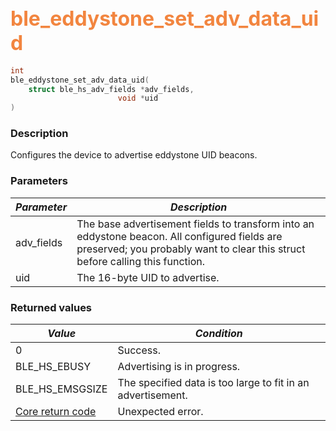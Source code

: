 ## <font color="#F2853F" style="font-size:24pt">ble\_eddystone\_set\_adv\_data\_uid</font>

```c
int
ble_eddystone_set_adv_data_uid(
    struct ble_hs_adv_fields *adv_fields,
                        void *uid
)
```

### Description

Configures the device to advertise eddystone UID beacons.

### Parameters

| *Parameter* | *Description* |
|-------------|---------------|
| adv\_fields | The base advertisement fields to transform into an eddystone beacon.  All configured fields are preserved; you probably want to clear this struct before calling this function. |
| uid | The 16-byte UID to advertise. |

### Returned values

| *Value* | *Condition* |
|---------|-------------|
| 0 | Success. |
| BLE\_HS\_EBUSY | Advertising is in progress. |
| BLE\_HS\_EMSGSIZE | The specified data is too large to fit in an advertisement. |
| [Core return code](../../ble_hs_return_codes/#return-codes-core) | Unexpected error. |
